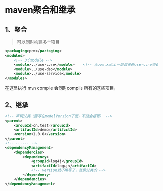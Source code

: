 # maven聚合和继承

## 1、聚合

> 可以同时构建多个项目

```xml
<packaging>pom</packaging>
<modules>
    <!-- 3个module -->
	<module>../use-core</module>	<!-- 本pom.xml上一层目录的use-core项目 -->
    <module>../use-dao</module>
    <module>../use-service</module>
</modules>
```

在这里执行 mvn compile 会同时compile 所有的这些项目。



## 2、继承

```xml
<!-- 声明父类（要写在modelVersion下面，不然会报错） -->
<parent>
	<groupId>cn.test</groupId>
    <artifactId>demo</artifactId>
    <version>1.0.0</version>
</parent>
<!-- ...... -->
<dependencyManagement>
	<dependencies>
    	<dependency>
        	<groupId>log4j</groupId>
            <artifactId>log4j</artifactId>
            <!-- version就不用写了，继承父类的 -->
        </dependency>
    </dependencies>
</dependencyManagement>
```

